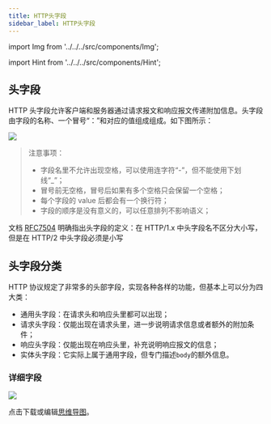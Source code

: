 ```yaml
---
title: HTTP头字段
sidebar_label: HTTP头字段
---
```


import Img from '../../../src/components/Img';

import Hint from '../../../src/components/Hint';

## 头字段

HTTP 头字段允许客户端和服务器通过请求报文和响应报文传递附加信息。头字段由字段的名称、一个冒号“：”和对应的值组成组成。如下图所示：

<Img w="600" legend="图：HTTP头字段格式" src="https://cosmos-x.oss-cn-hangzhou.aliyuncs.com/WX20191223-161249@2x.png" />

> 注意事项：
>
> - 字段名里不允许出现空格，可以使用连字符“-”，但不能使用下划线“\_”；
> - 冒号前无空格，冒号后如果有多个空格只会保留一个空格；
> - 每个字段的 value 后都会有一个换行符；
> - 字段的顺序是没有意义的，可以任意排列不影响语义；

<Hint type="must">文档 [RFC7504](https://tools.ietf.org/html/rfc7540#section-8.1.2) 明确指出头字段的定义：在 HTTP/1.x 中头字段名不区分大小写，但是在 HTTP/2 中头字段必须是小写</Hint>

## 头字段分类

HTTP 协议规定了非常多的头部字段，实现各种各样的功能，但基本上可以分为四大类：

- 通用头字段：在请求头和响应头里都可以出现；
- 请求头字段：仅能出现在请求头里，进一步说明请求信息或者额外的附加条件；
- 响应头字段：仅能出现在响应头里，补充说明响应报文的信息；
- 实体头字段：它实际上属于通用字段，但专门描述`body`的额外信息。

### 详细字段

<Img legend="图：HTTP头字段分类" src="https://cosmos-x.oss-cn-hangzhou.aliyuncs.com/JZTTTl.png" />

点击下载或编辑[思维导图](https://cosmos-x.oss-cn-hangzhou.aliyuncs.com/头字段.xmind)。
